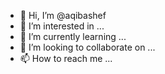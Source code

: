 - 👋 Hi, I’m @aqibashef
- 👀 I’m interested in ...
- 🌱 I’m currently learning ...
- 💞️ I’m looking to collaborate on ...
- 📫 How to reach me ...

<!---
aqibashef/aqibashef is a ✨ special ✨ repository because its `README.md` (this file) appears on your GitHub profile.
You can click the Preview link to take a look at your changes.
--->
